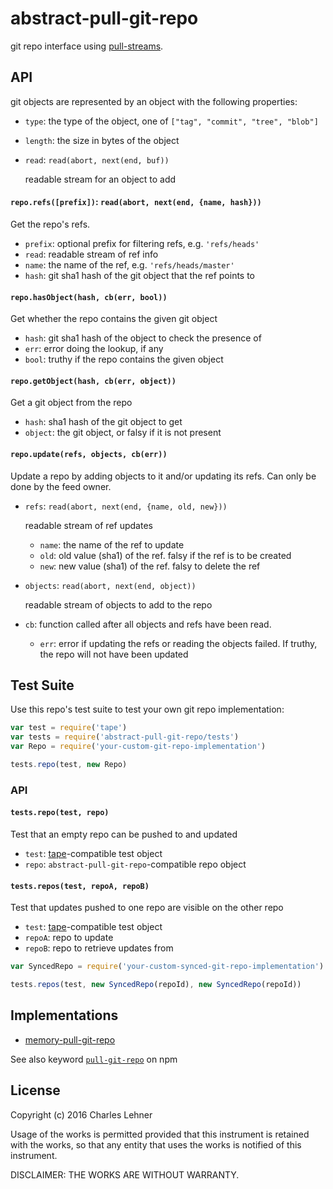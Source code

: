 # abstract-pull-git-repo

git repo interface using
[pull-streams](https://github.com/dominictarr/pull-stream/).

## API

git objects are represented by an object with the following properties:

- `type`: the type of the object, one of `["tag", "commit", "tree", "blob"]`
- `length`: the size in bytes of the object
- `read`: `read(abort, next(end, buf))`

  readable stream for an object to add

#### `repo.refs([prefix])`: `read(abort, next(end, {name, hash}))`

Get the repo's refs.

- `prefix`: optional prefix for filtering refs, e.g. `'refs/heads'`
- `read`: readable stream of ref info
- `name`: the name of the ref, e.g. `'refs/heads/master'`
- `hash`: git sha1 hash of the git object that the ref points to

#### `repo.hasObject(hash, cb(err, bool))`

Get whether the repo contains the given git object

- `hash`: git sha1 hash of the object to check the presence of
- `err`: error doing the lookup, if any
- `bool`: truthy if the repo contains the given object

#### `repo.getObject(hash, cb(err, object))`

Get a git object from the repo

- `hash`: sha1 hash of the git object to get
- `object`: the git object, or falsy if it is not present

#### `repo.update(refs, objects, cb(err))`

Update a repo by adding objects to it and/or updating its refs. Can only be
done by the feed owner.

- `refs`: `read(abort, next(end, {name, old, new}))`

  readable stream of ref updates

  - `name`: the name of the ref to update
  - `old`: old value (sha1) of the ref. falsy if the ref is to be created
  - `new`: new value (sha1) of the ref. falsy to delete the ref

- `objects`: `read(abort, next(end, object))`

  readable stream of objects to add to the repo

- `cb`: function called after all objects and refs have been read.

  - `err`: error if updating the refs or reading the objects failed.
    If truthy, the repo will not have been updated

## Test Suite

Use this repo's test suite to test your own git repo implementation:

```js
var test = require('tape')
var tests = require('abstract-pull-git-repo/tests')
var Repo = require('your-custom-git-repo-implementation')

tests.repo(test, new Repo)
```

### API

#### `tests.repo(test, repo)`

Test that an empty repo can be pushed to and updated

- `test`: [tape](https://github.com/substack/tape)-compatible test object
- `repo`: `abstract-pull-git-repo`-compatible repo object

#### `tests.repos(test, repoA, repoB)`

Test that updates pushed to one repo are visible on the other repo

- `test`: [tape](https://github.com/substack/tape)-compatible test object
- `repoA`: repo to update
- `repoB`: repo to retrieve updates from

```js
var SyncedRepo = require('your-custom-synced-git-repo-implementation')

tests.repos(test, new SyncedRepo(repoId), new SyncedRepo(repoId))
```

## Implementations

- [memory-pull-git-repo](https://github.com/clehner/memory-pull-git-repo)

See also keyword
[`pull-git-repo`](https://www.npmjs.com/browse/keyword/pull-git-repo) on npm

## License

Copyright (c) 2016 Charles Lehner

Usage of the works is permitted provided that this instrument is
retained with the works, so that any entity that uses the works is
notified of this instrument.

DISCLAIMER: THE WORKS ARE WITHOUT WARRANTY.
